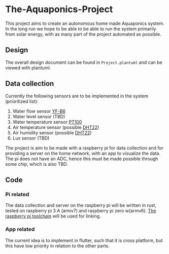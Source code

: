 # The-Aquaponics-Project

This project aims to create an autonomous home made Aquaponics system.
In the long run we hope to be able to be able to run the system primarily from solar energy, with as many part of the project automated as possible.


## Design

The overall design document can be found in `Project.plantuml` and can be viewed with plantuml.

## Data collection

Currently the following sensors are to be implemented in the system (prioritized list):

1. Water flow sensor [YF-B6](https://www.seeedstudio.com/Water-Flow-Sensor-YF-B6-p-2883.html)
2. Water level sensor (TBD)
3. Water temperature sensor [PT100](https://www.ardu.dk/shop/pt100-temperaturfoeler-20-til-400-gr-c-vandtaet/)
4. Air temperature sensor (possible [DHT22](https://www.sparkfun.com/datasheets/Sensors/Temperature/DHT22.pdf))
5. Air humidity sensor (possible [DHT22](https://www.sparkfun.com/datasheets/Sensors/Temperature/DHT22.pdf))
6. Lux sensor (TBD)

The project is aim to be made with a raspberry pi for data collection and for providing a server on the home network, with an app to visualize the data. The pi does not have an ADC, hence this must be made possible through some chip, which is also TBD.


## Code

### Pi related

The data collection and server on the raspberry pi will be written in rust, tested on raspberry pi 3 A (armv7) and raspberry pi zero w(armv6).
[The raspberry pi toolchain](https://github.com/raspberrypi/tools) will be used for linking.

### App related

The current idea is to implement in flutter, such that it is cross platform, but this have low priority in relation to the other parts.
